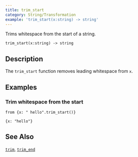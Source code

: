 ```yaml
---
title: trim_start
category: String/Transformation
example: 'trim_start(x:string) -> string'
---
```



Trims whitespace from the start of a string.

```tql
trim_start(x:string) -> string
```

## Description

The `trim_start` function removes leading whitespace from `x`.

## Examples

### Trim whitespace from the start

```tql
from {x: " hello".trim_start()}
```

```tql
{x: "hello"}
```

## See Also

[`trim`](/reference/functions/trim),
[`trim_end`](/reference/functions/trim_end)
